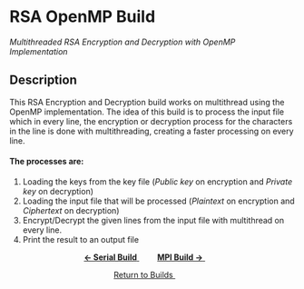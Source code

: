 # RSA OpenMP Build
*Multithreaded RSA Encryption and Decryption with OpenMP Implementation*

## Description
This RSA Encryption and Decryption build works on multithread using the OpenMP implementation. The idea of this build is to process the input file which in every line, the encryption or decryption process for the characters in the line is done with multithreading, creating a faster processing on every line.

#### The processes are:
1. Loading the keys from the key file (*Public key* on encryption and *Private key* on decryption)
2. Loading the input file that will be processed (*Plaintext* on encryption and *Ciphertext* on decryption)
3. Encrypt/Decrypt the given lines from the input file with multithread on every line.
4. Print the result to an output file


<p align="center">
	<a href="https://github.com/ReinhartC/Parallel-RSA-on-Raspberry-Pi/tree/master/Builds/Serial">
		<b>← Serial Build</b>
	</a>  
	<a href="https://github.com/ReinhartC/Parallel-RSA-on-Raspberry-Pi/tree/master/Builds/MPI">
		<b>MPI Build →</b>
	</a>  
</p>
<p align="center">
    <a href="https://github.com/ReinhartC/Parallel-RSA-on-Raspberry-Pi/tree/master/Builds">
        Return to Builds
    </a>  
</p>